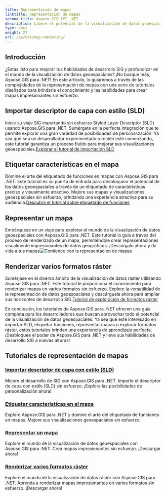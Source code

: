 ```yaml
---
title: Representación de mapas
linktitle: Representación de mapas
second_title: Aspose.GIS API .NET
description: Libere el potencial de la visualización de datos geoespaciales con Aspose.GIS para .NET. Importe SLD, etiquete entidades y renderice mapas impresionantes sin esfuerzo. ¡Explora ahora!
type: docs
weight: 27
url: /es/net/map-rendering/
---
```

## Introducción
¿Estás listo para mejorar tus habilidades de desarrollo SIG y profundizar en el mundo de la visualización de datos geoespaciales? ¡No busque más, Aspose.GIS para .NET! En este artículo, lo guiaremos a través de las complejidades de la representación de mapas con una serie de tutoriales diseñados para brindarle el conocimiento y las habilidades para crear mapas impresionantes sin esfuerzo.

## Importar descriptor de capa con estilo (SLD)

 Inicie su viaje SIG importando sin esfuerzo Styled Layer Descriptor (SLD) usando Aspose.GIS para .NET. Sumérgete en la perfecta integración que te permite explorar una gran variedad de posibilidades de personalización. Ya sea que sea un desarrollador experimentado o recién esté comenzando, este tutorial garantiza un proceso fluido para mejorar sus visualizaciones geoespaciales.[Explorar el tutorial de importación SLD](./import-styled-layer-descriptor/)

## Etiquetar características en el mapa

Domine el arte del etiquetado de funciones en mapas con Aspose.GIS para .NET. Este tutorial es su puerta de entrada para desbloquear el potencial de los datos geoespaciales a través de un etiquetado de características preciso y visualmente atractivo. Mejore sus mapas y visualizaciones geoespaciales sin esfuerzo, brindando una experiencia atractiva para su audiencia.[Descubra el tutorial sobre etiquetado de funciones](./label-features-on-map/)

## Representar un mapa

 Embárquese en un viaje para explorar el mundo de la visualización de datos geoespaciales con Aspose.GIS para .NET. Este tutorial lo guía a través del proceso de renderizado de un mapa, permitiéndole crear representaciones visualmente impresionantes de datos geográficos. ¡Descárgalo ahora y da vida a tus mapas![Comience con la representación de mapas](./render-a-map/)

## Renderizar varios formatos ráster

Sumérjase en el diverso ámbito de la visualización de datos ráster utilizando Aspose.GIS para .NET. Este tutorial le proporciona el conocimiento para renderizar mapas en varios formatos sin esfuerzo. Explore la versatilidad de la representación de datos geoespaciales y descárguela ahora para ampliar sus horizontes de desarrollo SIG.[Tutorial de exploración de formatos ráster](./render-various-raster-formats/)

En conclusión, los tutoriales de Aspose.GIS para .NET ofrecen una guía completa para los desarrolladores que buscan aprovechar todo el potencial de la visualización de datos geoespaciales. Ya sea que esté interesado en importar SLD, etiquetar funciones, representar mapas o explorar formatos ráster, estos tutoriales brindan una experiencia de aprendizaje perfecta. ¡Desbloquee el poder de Aspose.GIS para .NET y lleve sus habilidades de desarrollo SIG a nuevas alturas!
## Tutoriales de representación de mapas
### [Importar descriptor de capa con estilo (SLD)](./import-styled-layer-descriptor/)
Mejore el desarrollo de SIG con Aspose.GIS para .NET. Importe el descriptor de capa con estilo (SLD) sin esfuerzo. ¡Explora las posibilidades de personalización ahora!
### [Etiquetar características en el mapa](./label-features-on-map/)
Explore Aspose.GIS para .NET y domine el arte del etiquetado de funciones en mapas. Mejore sus visualizaciones geoespaciales sin esfuerzo.
### [Representar un mapa](./render-a-map/)
Explore el mundo de la visualización de datos geoespaciales con Aspose.GIS para .NET. Crea mapas impresionantes sin esfuerzo. ¡Descargar ahora!
### [Renderizar varios formatos ráster](./render-various-raster-formats/)
Explore el mundo de la visualización de datos ráster con Aspose.GIS para .NET. Aprenda a renderizar mapas impresionantes en varios formatos sin esfuerzo. ¡Descargar ahora!